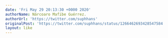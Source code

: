 ```yaml
---
date: 'Fri May 29 20:13:30 +0000 2020'
authorName: Nárcoaro Mafibe Guérrez.
authorUrl: 'https://twitter.com/suphhans'
originalPost: 'https://twitter.com/suphhans/status/1266462693428547584'
layout: like
---
```

